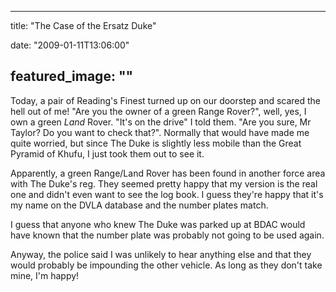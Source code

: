 
---
title: "The Case of the Ersatz Duke"

date: "2009-01-11T13:06:00"

featured_image: ""
---


Today, a pair of Reading's Finest turned up on our doorstep and scared the hell out of me!  "Are you the owner of a green Range Rover?", well, yes, I own a green <span style="font-style: italic;">Land</span> Rover.  "It's on the drive" I told them.  "Are you sure, Mr Taylor?  Do you want to check that?".  Normally that would have made me quite worried, but since The Duke is slightly less mobile than the Great Pyramid of Khufu, I just took them out to see it.

Apparently, a green Range/Land Rover has been found in another force area with The Duke's reg.  They seemed pretty happy that my version is the real one and didn't even want to see the log book.  I guess they're happy that it's my name on the DVLA database and the number plates match.

I guess that anyone who knew The Duke was parked up at BDAC would have known that the number plate was probably not going to be used again.

Anyway, the police said I was unlikely to hear anything else and that they would probably be impounding the other vehicle.  As long as they don't take mine, I'm happy!